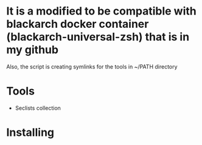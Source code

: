
# It is a modified to be compatible with blackarch docker container (blackarch-universal-zsh) that is in my github

Also, the script is creating symlinks for the tools in ~/PATH directory


# Tools

- Seclists collection


# Installing

